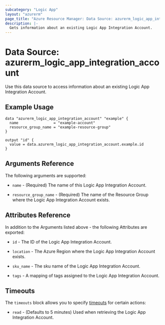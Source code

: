 ```yaml
---
subcategory: "Logic App"
layout: "azurerm"
page_title: "Azure Resource Manager: Data Source: azurerm_logic_app_integration_account"
description: |-
  Gets information about an existing Logic App Integration Account.
---
```


# Data Source: azurerm_logic_app_integration_account

Use this data source to access information about an existing Logic App Integration Account.

## Example Usage

```hcl
data "azurerm_logic_app_integration_account" "example" {
  name                = "example-account"
  resource_group_name = "example-resource-group"
}

output "id" {
  value = data.azurerm_logic_app_integration_account.example.id
}
```

## Arguments Reference

The following arguments are supported:

* `name` - (Required) The name of this Logic App Integration Account.

* `resource_group_name` - (Required) The name of the Resource Group where the Logic App Integration Account exists.

## Attributes Reference

In addition to the Arguments listed above - the following Attributes are exported: 

* `id` - The ID of the Logic App Integration Account.

* `location` - The Azure Region where the Logic App Integration Account exists.

* `sku_name` - The sku name of the Logic App Integration Account.

* `tags` - A mapping of tags assigned to the Logic App Integration Account.

## Timeouts

The `timeouts` block allows you to specify [timeouts](https://www.terraform.io/docs/configuration/resources.html#timeouts) for certain actions:

* `read` - (Defaults to 5 minutes) Used when retrieving the Logic App Integration Account.
